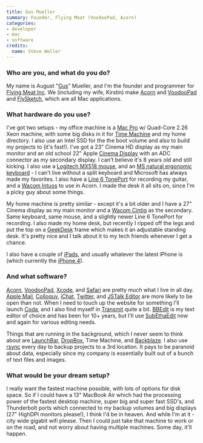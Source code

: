 ```yaml
---
title: Gus Mueller
summary: Founder, Flying Meat (VoodooPad, Acorn)
categories:
- developer
- mac
- software
credits:
  name: Steve Weller
---
```


### Who are you, and what do you do?

My name is August "[Gus](http://shapeof.com/ "Gus' website.")" Mueller, and I'm the founder and programmer for [Flying Meat Inc](http://flyingmeat.com/ "Flying Meat's website."). We (including my wife, Kirstin) make [Acorn][] and [VoodooPad][] and [FlySketch][], which are all Mac applications.

### What hardware do you use?

I've got two setups - my office machine is a [Mac Pro][mac-pro] w/ Quad-Core 2.26 Xeon machine, with some big disks in it for [Time Machine][time-machine] and my home directory. I also use an Intel SSD for the the boot volume and also to build my projects to (it's fast!). I've got a 23" Cinema HD display as my main monitor and an old school 22" Apple [Cinema Display][cinema-display] with an ADC connector as my secondary display. I can't believe it's 8 years old and still kicking. I also use a [Logitech MX518 mouse][mx-518], and an [MS natural ergonomic keyboard][natural-ergonomic-keyboard-4000] - I can't live without a split keyboard and Microsoft has always made my favorites. I also have a [Line 6 TonePort][toneport-ux1] for recording my guitar, and a [Wacom Intuos][intuos] to use in Acorn. I made the desk it all sits on, since I'm a picky guy about some things.

My home machine is pretty similar - except it's a bit older and I have a 27" Cinema display as my main monitor and a [Wacom Cintiq][cintiq] as the secondary. Same keyboard, same mouse, and a slightly newer Line 6 TonePort for recording. I also made my home desk, but recently I ripped off the legs and put the top on a [GeekDesk][] frame which makes it an adjustable standing desk. It's pretty nice and I talk about it to my tech friends whenever I get a chance.

I also have a couple of [iPads][ipad], and usually whatever the latest iPhone is (which currently the [iPhone 4][iphone-4]).

### And what software?

[Acorn][], [VoodooPad][], [Xcode][], and [Safari][] are pretty much what I live in all day. [Apple Mail][mail], [Colloquy][], [iChat][], [Twitter][twitter-mac], and [JSTalk Editor][jstalk] are more likely to be open than not. When I need to touch up the website for something I'll launch [Coda][], and I also find myself in [Transmit][] quite a bit. [BBEdit][] is my text editor of choice and has been for 10+ years, but I'll use [SubEthaEdit][] now and again for various editing needs.

Things that are running in the background, which I never seem to think about are [LaunchBar][], [DropBox][], Time Machine, and [Backblaze][]. I also use [rsync][] every day to backup projects to a 3rd location. It pays to be paranoid about data, especially since my company is essentially built out of a bunch of text files and images.

### What would be your dream setup?

I really want the fastest machine possible, with lots of options for disk space. So if I could have a 13" MacBook Air which had the processing power of the fastest desktop machine, super big and super fast SSD's, and Thunderbolt ports which connected to my backup volumes and big displays (27" HighDPI monitors please!), I think I'd be in heaven. And while I'm at it - city wide gigabit wifi please. Then I could just take that machine to work or on the road, and not worry about having multiple machines. Some day, it'll happen.

[intuos]: https://www.wacom.com/en-us/products/pen-tablets/intuos "A pen tablet."
[iphone-4]: https://en.wikipedia.org/wiki/IPhone_4 "A smartphone."
[ipad]: https://www.apple.com/ipad/ "A tablet device."
[natural-ergonomic-keyboard-4000]: http://www.microsoft.com/hardware/en-us/p/natural-ergonomic-keyboard-4000 "An ergonomic USB-based keyboard."
[geekdesk]: https://www.geekdesk.com/ "An electronic, height-adjustable desk."
[toneport-ux1]: https://line6.com/legacy/toneportux1 "A USB interface for guitars."
[mac-pro]: https://www.apple.com/mac-pro/ "The Intel-based Mac tower computer."
[mx-518]: https://www.amazon.com/Logitech-Performance-Optical-Gaming-Mouse/dp/B0007Z1M50 "An optical gaming mouse."
[cinema-display]: https://en.wikipedia.org/wiki/Apple_Cinema_Display "An LCD display."
[cintiq]: https://www.wacom.com/en/us/cintiq "A computer screen you can draw on."
[rsync]: http://rsync.samba.org/ "An open-source file transfer/syncing tool."
[ichat]: https://en.wikipedia.org/wiki/IChat "An AIM/Jabber client included with Mac OS X."
[transmit]: https://panic.com/transmit/ "An FTP/SFTP client for the Mac."
[time-machine]: https://en.wikipedia.org/wiki/Time_Machine_(Mac_OS) "Backup software for the masses, included with Mac OS X 10.5."
[twitter-mac]: https://itunes.apple.com/us/app/twitter/id409789998 "A Mac client for Twitter."
[safari]: https://www.apple.com/safari/ "A fast web browser."
[subethaedit]: https://www.codingmonkeys.de/subethaedit/ "A collaborative text editor for the Mac."
[acorn]: https://flyingmeat.com/acorn/ "An image editor for the Mac."
[flysketch]: https://flyingmeat.com/flysketch/ "A Mac illustration tool for sketching and annotating."
[mail]: https://en.wikipedia.org/wiki/Mail_(application) "The default Mac OS X mail client."
[jstalk]: http://jstalk.org/ "A Javascript-based Cocoa bridging language for Mac OS X."
[coda]: https://panic.com/coda/ "A single-window HTML/web tool for the Mac."
[colloquy]: http://colloquy.info/ "An IRC client for the Mac."
[dropbox]: https://www.dropbox.com/ "Online syncing and storage."
[voodoopad]: https://plausible.coop/voodoopad/ "Personal wiki software for the Mac."
[xcode]: https://en.wikipedia.org/wiki/Xcode "An IDE for Mac developers."
[backblaze]: https://www.backblaze.com/cloud-backup.html "Online backup."
[bbedit]: http://www.barebones.com/products/bbedit/ "A text editor for the Mac."
[launchbar]: https://www.obdev.at/products/launchbar/index.html "An application launcher and data manager for the Mac."
